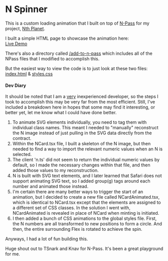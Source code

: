 # N Spinner

This is a custom loading animation that I built on top of [N-Pass](https://github.com/TSnark/n-pass) for my project, [Nth Planet](https://nthpla.net). 

I built a simple HTML page to showcase the animation here:  
[Live Demo](https://nthplanet.github.io/n-spinner/)

There's also a directory called [/add-to-n-pass](add-to-n-pass) which includes all of the NPass files that I modified to accomplish this.

But the easiest way to view the code is to just look at these two files:  
[index.html](index.html) & [styles.css](styles.css)  

#### Dev Diary
It should be noted that I am a <ins>very</ins> inexperienced developer, so the steps I took to accomplish this may be very far from the most efficient. Still, I've included a breakdown here in hopes that some may find it interesting, or better yet, let me know what I could have done better.

1. To animate SVG elements individually, you need to tag them with individual class names. This meant I needed to "manually" reconstruct the N image instead of just pulling in the SVG data directly from the contract.
  1. Within the NCard.tsx file, I built a skeleton of the N image, but then needed to find a way to import the relevant numeric values when an N is selected.
  1. The client 'n.ts' did not seem to return the individual numeric values by default, so I made the necessary changes within that file, and then added those values to my reconstruction.
  1. N is built with SVG text elements, and I later learned that Safari does not support animating SVG text, so I added group(g) tags around each number and animated those instead.
1. I'm certain there are many better ways to trigger the start of an animation, but I decided to create a new file called NCardAnimated.tsx, which is identical to NCard.tsx except that the elements are assigned to a different set of CSS classes. In the solution I went with, NCardAnimated is revealed in place of NCard when minting is initiated.
1. I then added a bunch of CSS animations to the global styles file. First, the N numbers are all transformed to new positions to form a circle. And then, the entire surrounding Flex is rotated to achieve the spin.

Anyways, I had a lot of fun building this. 

Huge shout out to TSnark and Knav for N-Pass. It's been a great playground for me.

